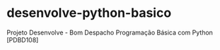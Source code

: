 # desenvolve-python-basico
Projeto Desenvolve - Bom Despacho
Programação Básica com Python
[PDBD108]
